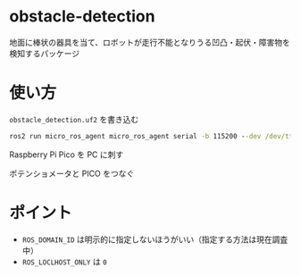 # obstacle-detection

地面に棒状の器具を当て、ロボットが走行不能となりうる凹凸・起伏・障害物を検知するパッケージ

# 使い方
`obstacle_detection.uf2` を書き込む

``` cmd
ros2 run micro_ros_agent micro_ros_agent serial -b 115200 --dev /dev/ttyACM0 -v6
```

Raspberry Pi Pico を PC に刺す

ポテンショメータと PICO をつなぐ

# ポイント
- `ROS_DOMAIN_ID` は明示的に指定しないほうがいい（指定する方法は現在調査中）
- `ROS_LOCLHOST_ONLY` は `0`

